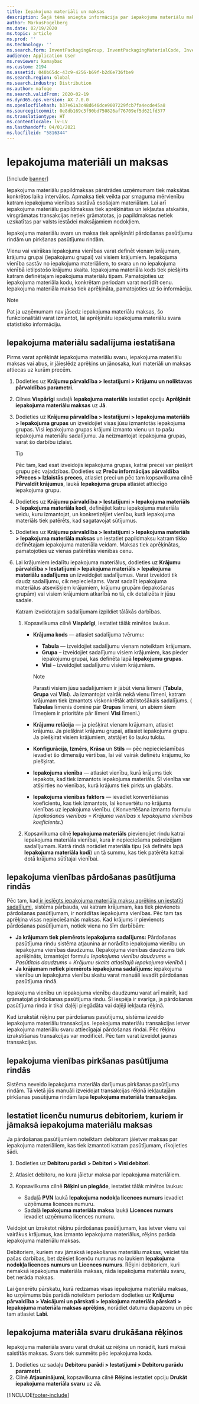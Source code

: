 ```yaml
---
title: Iepakojuma materiāli un maksas
description: Šajā tēmā sniegta informācija par iepakojuma materiālu maksām, kas tiek maksātas pārstrādes uzņēmumiem noteiktos intervālos.
author: MarkusFogelberg
ms.date: 02/19/2020
ms.topic: article
ms.prod: ''
ms.technology: ''
ms.search.form: InventPackagingGroup, InventPackagingMaterialCode, InventPackagingMaterialFee, InventPackagingMaterialTrans, InventPackagingMaterialTransPurch, InventPackagingUnit
audience: Application User
ms.reviewer: kamaybac
ms.custom: 2194
ms.assetid: 040b65dc-43c9-4256-b69f-b2d6e736fbe9
ms.search.region: Global
ms.search.industry: Distribution
ms.author: mafoge
ms.search.validFrom: 2020-02-19
ms.dyn365.ops.version: AX 7.0.0
ms.openlocfilehash: b37e61a3c48d646dce9007229fcb7fa4ecde45a8
ms.sourcegitcommit: 0e8db169c3f90bd750826af76709ef5d621fd377
ms.translationtype: HT
ms.contentlocale: lv-LV
ms.lasthandoff: 04/01/2021
ms.locfileid: "5816344"
---
```

# <a name="packing-materials-and-fees"></a>Iepakojuma materiāli un maksas

[!include [banner](../includes/banner.md)]

Iepakojuma materiālu papildmaksas pārstrādes uzņēmumam tiek maksātas konkrētos laika intervālos. Apmaksa tiek veikta par smaguma mērvienību katram iepakojuma vienības sastāvā esošajam materiālam. Lai arī iepakojuma materiālu papildmaksas tiek aprēķinātas un iekļautas atskaitēs, virsgrāmatas transakcijas netiek grāmatotas, jo papildmaksas netiek uzskatītas par valsts iestādei maksājamiem nodokļiem.

Iepakojuma materiālu svars un maksa tiek aprēķināti pārdošanas pasūtījumu rindām un pirkšanas pasūtījumu rindām.

Vienu vai vairākas iepakojuma vienības varat definēt vienam krājumam, krājumu grupai (iepakojumu grupai) vai visiem krājumiem. Iepakojuma vienība sastāv no iepakojuma materiāliem, to svara un no iepakojuma vienībā ietilpstošo krājumu skaita. Iepakojuma materiāla kods tiek piešķirts katram definētajam iepakojuma materiālu tipam. Pamatojoties uz iepakojuma materiāla kodu, konkrētam periodam varat norādīt cenu. Iepakojuma materiāla maksa tiek aprēķināta, pamatojoties uz šo informāciju.

> [!NOTE]
> Pat ja uzņēmumam nav jāsedz iepakojuma materiālu maksas, šo funkcionalitāti varat izmantot, lai aprēķinātu iepakojuma materiālu svara statistisko informāciju.

## <a name="set-up-packing-material-allocation"></a><a name="allocations"></a>Iepakojuma materiālu sadalījuma iestatīšana

Pirms varat aprēķināt iepakojuma materiālu svaru, iepakojuma materiālu maksas vai abus, ir jāieslēdz aprēķins un jānosaka, kuri materiāli un maksas attiecas uz kurām precēm.

1. Dodieties uz **Krājumu pārvaldība \> Iestatījumi \> Krājumu un noliktavas pārvaldības parametri**.
1. Cilnes **Vispārīgi** sadaļā **Iepakojuma materiāls** iestatiet opciju **Aprēķināt iepakojuma materiālu maksas** uz **Jā**.
1. Dodieties uz **Krājumu pārvaldība \> Iestatījumi \> Iepakojuma materiāls \> Iepakojuma grupas** un izveidojiet visas jūsu izmantotās iepakojuma grupas. Visi iepakojuma grupas krājumi izmanto vienu un to pašu iepakojuma materiālu sadalījumu. Ja neizmantojat iepakojuma grupas, varat šo darbību izlaist.

    > [!TIP]
    > Pēc tam, kad esat izveidojis iepakojuma grupas, katrai precei var piešķirt grupu pēc vajadzības. Dodieties uz **Preču informācijas pārvaldība \>Preces \> Izlaistās preces**, atlasiet preci un pēc tam kopsavilkuma cilnē **Pārvaldīt krājumus**, laukā **Iepakojuma grupa** atlasiet attiecīgo iepakojuma grupu.

1. Dodieties uz **Krājumu pārvaldība \> Iestatījumi \> Iepakojuma materiāls \> Iepakojuma materiāla kodi**, definējiet katru iepakojuma materiāla veidu, kuru izmantojat, un konkretizējiet vienību, kurā iepakojuma materiāls tiek patērēts, kad sagatavojat sūtījumus.
1. Dodieties uz **Krājumu pārvaldība \> Iestatījumi \> Iepakojuma materiāls \> Iepakojuma materiāla maksas** un iestatiet papildmaksu katram tikko definētajam iepakojuma materiāla veidam. Maksas tiek aprēķinātas, pamatojoties uz vienas patērētās vienības cenu.
1. Lai krājumiem iedalītu iepakojuma materiālus, dodieties uz **Krājumu pārvaldība \> Iestatījumi \> Iepakojuma materiāls \> Iepakojuma materiālu sadalījums** un izveidojiet sadalījumus. Varat izveidoti tik daudz sadalījumu, cik nepieciešams. Varat sadalīt iepakojuma materiālus atsevišķiem krājumiem, krājumu grupām (iepakošanas grupām) vai visiem krājumiem atkarībā no tā, cik detalizēta ir jūsu sadale.

    Katram izveidotajam sadalījumam izpildiet tālākās darbības.

    1. Kopsavilkuma cilnē **Vispārīgi**, iestatiet tālāk minētos laukus.

        - **Krājuma kods** — atlasiet sadalījuma tvērumu:

            - **Tabula** — izveidojiet sadalījumu vienam noteiktam krājumam.
            - **Grupa** – izveidojiet sadalījumu visiem krājumiem, kas pieder iepakojumu grupai, kas definēta lapā **Iepakojumu grupas**.
            - **Visi** – izveidojiet sadalījumu visiem krājumiem.

            > [!NOTE]
            > Parasti visiem jūsu sadalījumiem ir jābūt vienā līmenī (**Tabula**, **Grupa** vai **Visi**). Ja izmantojat vairāk nekā vienu līmeni, katram krājumam tiek izmantots viskonkrētāk atbilstošākais sadalījums. ( **Tabulas** līmenis dominē pār **Grupas** līmeni, un abiem šiem līmeņiem ir prioritāte pār līmeni **Visi** līmeni.)

        - **Krājumu relācija** — ja piešķirat vienam krājumam, atlasiet krājumu. Ja piešķirat krājumu grupai, atlasiet iepakojuma grupu. Ja piešķirat visiem krājumiem, atstājiet šo lauku tukšu.
        - **Konfigurācija**, **Izmērs**, **Krāsa** un **Stils** — pēc nepieciešamības ievadiet šo dimensiju vērtības, lai vēl vairāk definētu krājumu, ko piešķirat.
        - **Iepakojuma vienība** — atlasiet vienību, kurā krājums tiek iepakots, kad tiek izmantots iepakojuma materiāls. Šī vienība var atšķirties no vienības, kurā krājums tiek pirkts un glabāts.
        - **Iepakojuma vienības faktors** — ievadiet konvertēšanas koeficientu, kas tiek izmantots, lai konvertētu no krājuma vienības uz iepakojuma vienību. ( Konvertēšana izmanto formulu *Iepakošanas vienības* = *Krājuma vienības* x *Iepakojuma vienības koeficients*.)

    1. Kopsavilkuma cilnē **Iepakojuma materiāls** pievienojiet rindu katrai iepakojuma materiāla vienībai, kura ir nepieciešama pašreizējam sadalījumam. Katrā rindā norādiet materiāla tipu (kā definēts lapā **Iepakojuma materiāla kodi**) un tā summu, kas tiek patērēta katrai dotā krājuma sūtītajai vienībai.

## <a name="packing-units-on-sales-order-lines"></a>Iepakojuma vienības pārdošanas pasūtījuma rindās

Pēc tam, kad[ ir ieslēgts iepakojuma materiāla maksu aprēķins un iestatīti sadalījumi](#allocations), sistēma pārbauda, vai katram krājumam, kas tiek pievienots pārdošanas pasūtījumam, ir norādītas iepakojuma vienības. Pēc tam tas aprēķina visas nepieciešamās maksas. Kad krājums ir pievienots pārdošanas pasūtījumam, notiek viena no šīm darbībām:

- **Ja krājumam tiek piemērots iepakojuma sadalījums:** Pārdošanas pasūtījuma rindu sistēma atjaunina ar norādīto iepakojuma vienību un iepakojuma vienības daudzumu. (Iepakojuma vienības daudzums tiek aprēķināts, izmantojot formulu *Iepakojuma vienību daudzums* = *Pasūtītais daudzums* ÷ *Krājumu skaits atlasītajā iepakojuma vienībā*.)
- **Ja krājumam netiek piemērots iepakojuma sadalījums:** iepakojuma vienību un iepakojuma vienību skaitu varat manuāli ievadīt pārdošanas pasūtījuma rindā.

Iepakojuma vienību un iepakojuma vienību daudzumu varat arī mainīt, kad grāmatojat pārdošanas pasūtījuma rindu. Šī iespēja ir svarīga, ja pārdošanas pasūtījuma rinda ir tikai daļēji piegādāta vai daļēji iekļauta rēķinā.

Kad izrakstāt rēķinu par pārdošanas pasūtījumu, sistēma izveido iepakojuma materiālu transakcijas. Iepakojuma materiālu transakcijas ietver iepakojuma materiālu svaru attiecīgajai pārdošanas rindai. Pēc rēķinu izrakstīšanas transakcijas var modificēt. Pēc tam varat izveidot jaunas transakcijas.

## <a name="packing-units-on-purchase-order-lines"></a>Iepakojuma vienības pirkšanas pasūtījuma rindās

Sistēma neveido iepakojuma materiāla darījumus pirkšanas pasūtījuma rindām. Tā vietā jūs manuāli izveidojat transakcijas rēķinā iekļautajām pirkšanas pasūtījuma rindām lapā **Iepakojuma materiāla transakcijas**.

## <a name="set-up-license-numbers-for-customers-that-are-charged-packing-material-fees"></a>Iestatiet licenču numurus debitoriem, kuriem ir jāmaksā iepakojuma materiālu maksas

Ja pārdošanas pasūtījumiem noteiktam debitoram jāietver maksas par iepakojuma materiāliem, kas tiek izmantoti katram pasūtījumam, rīkojieties šādi.

1. Dodieties uz **Debitoru parādi \> Debitori \> Visi debitori**.
1. Atlasiet debitoru, no kura jāietur maksa par iepakojuma materiāliem.
1. Kopsavilkuma cilnē **Rēķini un piegāde**, iestatiet tālāk minētos laukus:

    - Sadaļā **PVN** laukā **Iepakojuma nodokļa licences numurs** ievadiet uzņēmuma licences numuru.
    - Sadaļā **Iepakojuma materiāla maksa** laukā **Licences numurs** ievadiet uzņēmuma licences numuru.

Veidojot un izrakstot rēķinu pārdošanas pasūtījumam, kas ietver vienu vai vairākus krājumus, kas izmanto iepakojuma materiālus, rēķins parāda iepakojuma materiālu maksas.

Debitoriem, kuriem nav jāmaksā iepakošanas materiālu maksas, veiciet tās pašas darbības, bet dzēsiet licenču numurus no laukiem **Iepakojuma nodokļa licences numurs** un **Licences numurs**. Rēķini debitoriem, kuri nemaksā iepakojuma materiāla maksas, rāda iepakojuma materiālu svaru, bet nerāda maksas.

Lai ģenerētu pārskatu, kurā redzamas visas iepakojuma materiālu maksas, ko uzņēmums būs parādā noteiktam periodam dodieties uz **Krājumu pārvaldība \> Vaicājumi un pārskati \> Iepakojuma materiāla pārskati \> Iepakojuma materiāla maksas aprēķins**, norādiet datumu diapazonu un pēc tam atlasiet **Labi**.

## <a name="print-packing-material-weights-on-invoices"></a>Iepakojuma materiāla svaru drukāšana rēķinos

Iepakojuma materiāla svaru varat drukāt uz rēķina un norādīt, kurš maksā saistītās maksas. Svars tiek summēts pēc iepakojuma koda.

1. Dodieties uz sadaļu **Debitoru parādi \> Iestatījumi \> Debitoru parādu parametri**.
1. Cilnē **Atjauninājumi**, kopsavilkuma cilnē **Rēķins** iestatiet opciju **Drukāt iepakojuma materiāla svaru** uz **Jā**.


[!INCLUDE[footer-include](../../includes/footer-banner.md)]